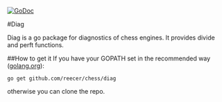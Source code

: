 [![GoDoc](https://godoc.org/github.com/reecer/chess/diag?status.svg)](https://godoc.org/github.com/reecer/chess/diag)

#Diag

Diag is a go package for diagnostics of chess engines.
It provides divide and perft functions.

##How to get it
If you have your GOPATH set in the recommended way ([golang.org](https://golang.org/doc/code.html#GOPATH)):

```go get github.com/reecer/chess/diag```

otherwise you can clone the repo.